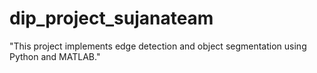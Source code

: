 # dip_project_sujanateam
"This project implements edge detection and object segmentation using Python and MATLAB."
